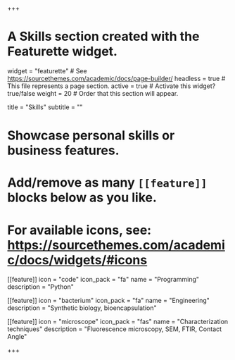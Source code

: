 +++
# A Skills section created with the Featurette widget.
widget = "featurette"  # See https://sourcethemes.com/academic/docs/page-builder/
headless = true  # This file represents a page section.
active = true  # Activate this widget? true/false
weight = 20  # Order that this section will appear.

title = "Skills"
subtitle = ""

# Showcase personal skills or business features.
# 
# Add/remove as many `[[feature]]` blocks below as you like.
# 
# For available icons, see: https://sourcethemes.com/academic/docs/widgets/#icons

[[feature]]
  icon = "code"
  icon_pack = "fa"
  name = "Programming"
  description = "Python"
  
[[feature]]
  icon = "bacterium"
  icon_pack = "fa"
  name = "Engineering"
  description = "Synthetic biology, bioencapsulation"  

[[feature]]
  icon = "microscope"
  icon_pack = "fas"
  name = "Characterization techniques"
  description = "Fluorescence microscopy, SEM, FTIR, Contact Angle"  
  


+++
